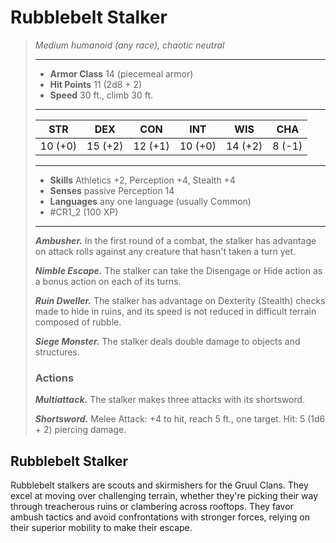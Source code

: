 # Rubblebelt Stalker
>*Medium humanoid (any race), chaotic neutral*
>___
>- **Armor Class** 14 (piecemeal armor)
>- **Hit Points** 11 (2d8 + 2)
>- **Speed** 30 ft., climb 30 ft.
>___
>|STR|DEX|CON|INT|WIS|CHA|
>|:---:|:---:|:---:|:---:|:---:|:---:|
>|10 (+0)|15 (+2)|12 (+1)|10 (+0)|14 (+2)|8 (-1)|
>___
>- **Skills** Athletics +2, Perception +4, Stealth +4
>- **Senses** passive Perception 14
>- **Languages** any one language (usually Common)
>- #CR1_2 (100 XP)
>___
>***Ambusher.*** In the first round of a combat, the stalker has advantage on attack rolls against any creature that hasn't taken a turn yet.  
>
>***Nimble Escape.*** The stalker can take the Disengage or Hide action as a bonus action on each of its turns.  
>
>***Ruin Dweller.*** The stalker has advantage on Dexterity (Stealth) checks made to hide in ruins, and its speed is not reduced in difficult terrain composed of rubble.  
>
>***Siege Monster.*** The stalker deals double damage to objects and structures.  
>
>### Actions
>***Multiattack.*** The stalker makes three attacks with its shortsword.  
>
>***Shortsword.*** Melee Attack: +4 to hit, reach 5 ft., one target. Hit: 5 (1d6 + 2) piercing damage.

## Rubblebelt Stalker

Rubblebelt stalkers are scouts and skirmishers for the Gruul Clans. They excel at moving over challenging terrain, whether they're picking their way through treacherous ruins or clambering across rooftops. They favor ambush tactics and avoid confrontations with stronger forces, relying on their superior mobility to make their escape.